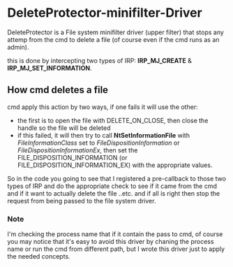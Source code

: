 # DeleteProtector-minifilter-Driver
DeleteProtector is a File system minifilter driver (upper filter) that stops any attemp from the cmd to delete a file (of course even if the cmd runs as an admin). 

this is done by intercepting two types of IRP: **IRP_MJ_CREATE** & **IRP_MJ_SET_INFORMATION**.

## How cmd deletes a file 
cmd apply this action by two ways, if one fails it will use the other:
- the first is to open the file with DELETE_ON_CLOSE, then close the handle so the file will be deleted
- if this failed, it will then try to call **NtSetInformationFile** with *FileInformationClass* set to *FileDispositionInformation* or *FileDispositionInformationEx*, then set the FILE_DISPOSITION_INFORMATION (or FILE_DISPOSITION_INFORMATION_EX) with the appropriate values.
  
So in the code you going to see that I registered a pre-callback to those two types of IRP and do the appropriate check to see if it came from the cmd and if it want to actually delete the file ..etc. and if all is right then stop the request from being passed to the file system driver.

### Note
I'm checking the process name that if it contain the pass to cmd, of course you may notice that it's easy to avoid this driver by chaning the process name or run the cmd from different path, but I wrote this driver just to apply the needed concepts.
